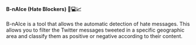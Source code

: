 #### B-nAIce (Hate Blockers) 🤝💻📈

B-nAIce is a tool that allows the automatic detection of hate messages. This allows you to filter the Twitter messages tweeted in a specific geographic area and classify them as positive or negative according to their content.




